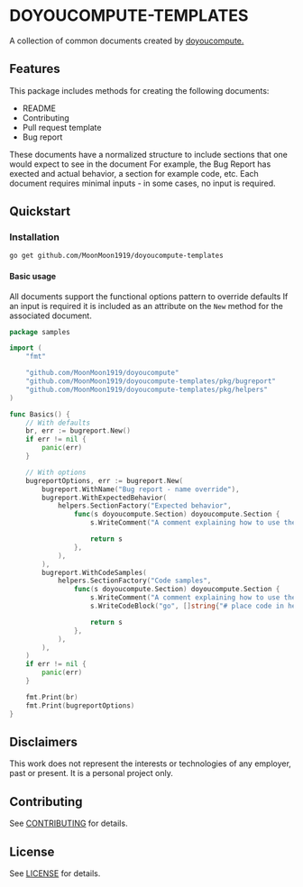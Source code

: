 # DOYOUCOMPUTE-TEMPLATES

A collection of common documents created by [doyoucompute.](https://github.com/MoonMoon1919/doyoucompute)

## Features

This package includes methods for creating the following documents:

- README
- Contributing
- Pull request template
- Bug report


These documents have a normalized structure to include sections that one would expect to see in the document For example, the Bug Report has exected and actual behavior, a section for example code, etc. Each document requires minimal inputs - in some cases, no input is required.

## Quickstart

### Installation

```bash
go get github.com/MoonMoon1919/doyoucompute-templates
```

#### Basic usage

All documents support the functional options pattern to override defaults If an input is required it is included as an attribute on the `New` method for the associated document.

```go
package samples

import (
	"fmt"

	"github.com/MoonMoon1919/doyoucompute"
	"github.com/MoonMoon1919/doyoucompute-templates/pkg/bugreport"
	"github.com/MoonMoon1919/doyoucompute-templates/pkg/helpers"
)

func Basics() {
	// With defaults
	br, err := bugreport.New()
	if err != nil {
		panic(err)
	}

	// With options
	bugreportOptions, err := bugreport.New(
		bugreport.WithName("Bug report - name override"),
		bugreport.WithExpectedBehavior(
			helpers.SectionFactory("Expected behavior",
				func(s doyoucompute.Section) doyoucompute.Section {
					s.WriteComment("A comment explaining how to use the section")

					return s
				},
			),
		),
		bugreport.WithCodeSamples(
			helpers.SectionFactory("Code samples",
				func(s doyoucompute.Section) doyoucompute.Section {
					s.WriteComment("A comment explaining how to use the section")
					s.WriteCodeBlock("go", []string{"# place code in here"}, doyoucompute.Static)

					return s
				},
			),
		),
	)
	if err != nil {
		panic(err)
	}

	fmt.Print(br)
	fmt.Print(bugreportOptions)
}

```

## Disclaimers

This work does not represent the interests or technologies of any employer, past or present. It is a personal project only.

## Contributing

See [CONTRIBUTING](./CONTRIBUTING.md) for details.

## License

See [LICENSE](./LICENSE) for details.

